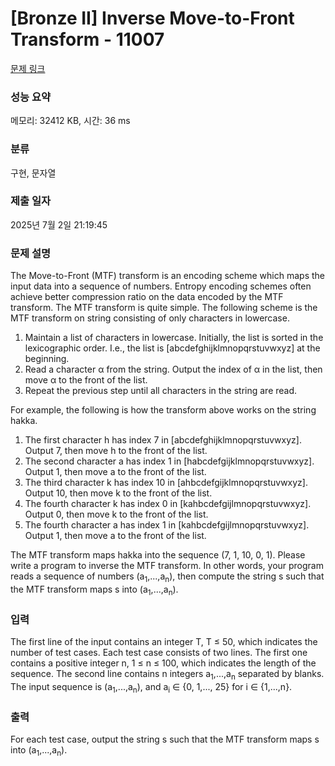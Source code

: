 # [Bronze II] Inverse Move-to-Front Transform - 11007 

[문제 링크](https://www.acmicpc.net/problem/11007) 

### 성능 요약

메모리: 32412 KB, 시간: 36 ms

### 분류

구현, 문자열

### 제출 일자

2025년 7월 2일 21:19:45

### 문제 설명

<p>The Move-to-Front (MTF) transform is an encoding scheme which maps the input data into a sequence of numbers. Entropy encoding schemes often achieve better compression ratio on the data encoded by the MTF transform. The MTF transform is quite simple. The following scheme is the MTF transform on string consisting of only characters in lowercase.</p>

<ol>
	<li>Maintain a list of characters in lowercase. Initially, the list is sorted in the lexicographic order. I.e., the list is [abcdefghijklmnopqrstuvwxyz] at the beginning.</li>
	<li>Read a character α from the string. Output the index of α in the list, then move α to the front of the list.</li>
	<li>Repeat the previous step until all characters in the string are read.</li>
</ol>

<p>For example, the following is how the transform above works on the string hakka.</p>

<ol>
	<li>The first character h has index 7 in [abcdefghijklmnopqrstuvwxyz]. Output 7, then move h to the front of the list.</li>
	<li>The second character a has index 1 in [habcdefgijklmnopqrstuvwxyz]. Output 1, then move a to the front of the list.</li>
	<li>The third character k has index 10 in [ahbcdefgijklmnopqrstuvwxyz]. Output 10, then move k to the front of the list.</li>
	<li>The fourth character k has index 0 in [kahbcdefgijlmnopqrstuvwxyz]. Output 0, then move k to the front of the list.</li>
	<li>The fourth character a has index 1 in [kahbcdefgijlmnopqrstuvwxyz]. Output 1, then move a to the front of the list.</li>
</ol>

<p>The MTF transform maps hakka into the sequence (7, 1, 10, 0, 1). Please write a program to inverse the MTF transform. In other words, your program reads a sequence of numbers (a<sub>1</sub>,...,a<sub>n</sub>), then compute the string s such that the MTF transform maps s into (a<sub>1</sub>,...,a<sub>n</sub>).</p>

### 입력 

 <p>The first line of the input contains an integer T, T ≤ 50, which indicates the number of test cases. Each test case consists of two lines. The first one contains a positive integer n, 1 ≤ n ≤ 100, which indicates the length of the sequence. The second line contains n integers a<sub>1</sub>,...,a<sub>n</sub> separated by blanks. The input sequence is (a<sub>1</sub>,...,a<sub>n</sub>), and a<sub>i</sub> ∈ {0, 1,..., 25} for i ∈ {1,...,n}.</p>

### 출력 

 <p>For each test case, output the string s such that the MTF transform maps s into (a<sub>1</sub>,...,a<sub>n</sub>).</p>

